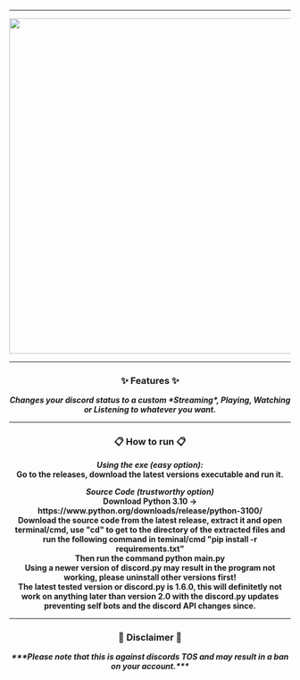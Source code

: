 -----
<p align="center">
<img src="https://i.imgur.com/2AMreGP.gif", width="850", height="600">
</p>

-----
### <p align="center">✨ Features ✨</p>
<p align="center"><strong><i>Changes your discord status to a custom *Streaming*, Playing, Watching or Listening to whatever you want.</i></strong</p>

-----
### <p align="center">📋 How to run 📋</p>
<p align="center"><strong><i>Using the exe (easy option):</i></strong</p><br>
Go to the releases, download the latest versions executable and run it.
<p align="center"><strong><i>Source Code (trustworthy option)</i></strong</p><br>
Download Python 3.10 -> https://www.python.org/downloads/release/python-3100/<br>
Download the source code from the latest release, extract it and open terminal/cmd, use "cd" to get to the directory of the extracted files and run the following command in teminal/cmd
"pip install -r requirements.txt"<br>
Then run the command python main.py<br>
Using a newer version of discord.py may result in the program not working, please uninstall other versions first!<br>
The latest tested version or discord.py is 1.6.0, this will definitetly not work on anything later than version 2.0 with the discord.py updates preventing self bots and the discord API changes since.<br>

-----
### <p align="center">📌 Disclaimer 📌</p>
<p align="center"><strong><i>***Please note that this is against discords TOS and may result in a ban on your account.***</i></strong</p>
